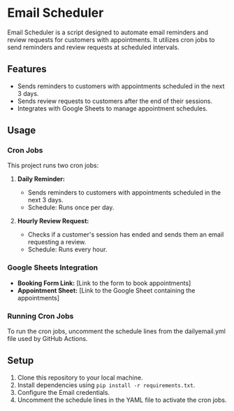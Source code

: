 # Email Scheduler

Email Scheduler is a script designed to automate email reminders and review requests for customers with appointments. It utilizes cron jobs to send reminders and review requests at scheduled intervals.

## Features

- Sends reminders to customers with appointments scheduled in the next 3 days.
- Sends review requests to customers after the end of their sessions.
- Integrates with Google Sheets to manage appointment schedules.

## Usage

### Cron Jobs

This project runs two cron jobs:

1. **Daily Reminder:**
   - Sends reminders to customers with appointments scheduled in the next 3 days.
   - Schedule: Runs once per day.
   
2. **Hourly Review Request:**
   - Checks if a customer's session has ended and sends them an email requesting a review.
   - Schedule: Runs every hour.

### Google Sheets Integration

- **Booking Form Link:** [Link to the form to book appointments]
- **Appointment Sheet:** [Link to the Google Sheet containing the appointments]

### Running Cron Jobs

To run the cron jobs, uncomment the schedule lines from the dailyemail.yml file used by GitHub Actions.

## Setup

1. Clone this repository to your local machine.
2. Install dependencies using `pip install -r requirements.txt`.
3. Configure the Email credentials.
4. Uncomment the schedule lines in the YAML file to activate the cron jobs.
